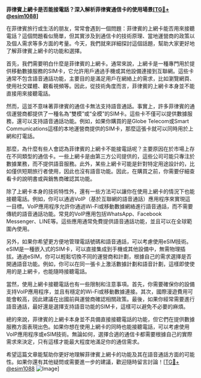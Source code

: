 **菲律賓上網卡是否能接電話？深入解析菲律賓通信卡的使用場景[[TG💪+ @esim1088](https://t.me/s/esim1088)]**

在菲律賓旅行或生活的朋友，常常會遇到一個問題：菲律賓的上網卡能否用來接聽電話？這個問題看似簡單，但其實涉及到通信卡的技術原理、當地運營商的政策以及個人需求等多方面的考量。今天，我們就來詳細探討這個話題，幫助大家更好地了解菲律賓上網卡的功能和選擇。

首先，我們需要明白什麼是菲律賓的上網卡。通常來說，上網卡是一種專門用於提供移動數據服務的SIM卡，它允許用戶通過手機或其他設備連接到互聯網。這些卡通常不包含語音通話功能，主要目的是滿足用戶在網絡上的需求，比如瀏覽網頁、使用社交媒體、觀看視頻等。因此，從技術角度而言，菲律賓的上網卡本身並不能直接用來接聽電話。

然而，這並不意味著菲律賓的通信卡無法支持語音通話。事實上，許多菲律賓的通信運營商都提供了一種名為“雙模”或“全模”的SIM卡。這些卡不僅可以提供數據服務，還可以支持語音通話功能。例如，如果你購買的是Globe Telecom或Smart Communications這樣的本地運營商提供的SIM卡，那麼這張卡就可以同時用於上網和打電話。

那麼，為什麼有些人會認為菲律賓的上網卡不能接電話呢？主要原因在於市場上存在不同類型的通信卡。一些上網卡是由第三方公司提供的，這些公司可能只專注於數據業務，而不提供語音服務。此外，某些上網卡可能是針對特定用途設計的，比如僅供短期旅行者使用，因此也沒有語音功能。因此，在購買之前，你需要仔細查看卡的說明書或與銷售商確認其功能。

除了上網卡本身的技術特性外，還有一些方法可以讓你在使用上網卡的情況下也能接聽電話。例如，你可以通過VoIP（基於互聯網的語音通話）應用程序來實現這一目標。VoIP應用程序允許你通過Wi-Fi或移動數據網絡進行語音通話，而不需要傳統的語音通話功能。常見的VoIP應用包括WhatsApp、Facebook Messenger、LINE等。這些應用通常免費提供語音通話功能，並且可以在全球範圍內使用。

另外，如果你希望更方便地管理電話號碼和語音通話，可以考慮使用eSIM技術。eSIM是一種嵌入式的SIM卡，可以直接集成到手機或其他設備中，無需物理插拔。通過eSIM，你可以輕鬆切換不同的運營商和計劃，根據自己的需求選擇是否開通語音功能。例如，你可以在同一張卡上激活數據計劃和語音計劃，這樣即使使用的是上網卡，也能隨時接聽電話。

當然，使用上網卡接聽電話也有一些限制和注意事項。首先，你需要確保你的設備支持VoIP應用程序，並且有穩定的Wi-Fi或移動數據連接。其次，國際漫遊費用可能會較高，因此建議在出國前與運營商確認相關政策。最後，如果你經常需要進行語音通話，最好還是選擇支持語音功能的SIM卡，這樣可以避免不必要的麻煩。

總的來說，菲律賓的上網卡本身並不具備直接接聽電話的功能，但它們在提供數據服務方面表現出色。如果你想在使用上網卡的同時也能接聽電話，可以考慮使用VoIP應用程序或eSIM技術。無論如何，選擇合適的通信卡都需要根據自己的實際需求來決定，只有這樣才能最大程度地滿足你的通信需求。

希望這篇文章能幫助你更好地理解菲律賓上網卡的功能及其在語音通話方面的可能性。如果你還有其他疑問或需要進一步的建議，歡迎隨時留言討論！[[TG💪+ @esim1088](https://t.me/s/esim1088) ![Image](https://i.postimg.cc/4NQfJmqS/Snipaste-2025-05-13-00-14-12.png)]